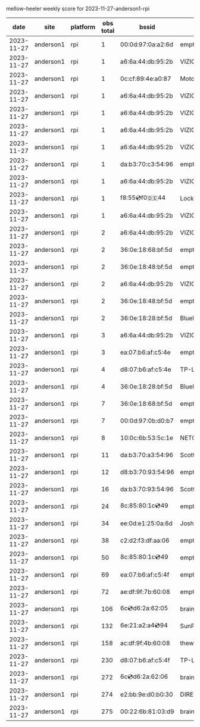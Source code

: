 mellow-heeler weekly score for 2023-11-27-anderson1-rpi

|date|site|platform|obs total|bssid|ssid|lat|lng|
|--|--|--|--|--|--|--|--|
|2023-11-27|anderson1|rpi|1|00:0d:97:0a:a2:6d|empty_ssid|0|0|
|2023-11-27|anderson1|rpi|1|a6:6a:44:db:95:2b|VIZIOCastAudio4690|0|0|
|2023-11-27|anderson1|rpi|1|0c:cf:89:4e:a0:87|MotoDV_B6L|0|0|
|2023-11-27|anderson1|rpi|1|a6:6a:44:db:95:2b|VIZIOCastAudio4663|0|0|
|2023-11-27|anderson1|rpi|1|a6:6a:44:db:95:2b|VIZIOCastAudio5973|0|0|
|2023-11-27|anderson1|rpi|1|a6:6a:44:db:95:2b|VIZIOCastAudio7578|0|0|
|2023-11-27|anderson1|rpi|1|a6:6a:44:db:95:2b|VIZIOCastAudio4328|0|0|
|2023-11-27|anderson1|rpi|1|da:b3:70:c3:54:96|empty_ssid|0|0|
|2023-11-27|anderson1|rpi|1|a6:6a:44:db:95:2b|VIZIOCastAudio2362|0|0|
|2023-11-27|anderson1|rpi|1|f8:55:cd:f0:de:44|Lockwood1|0|0|
|2023-11-27|anderson1|rpi|1|a6:6a:44:db:95:2b|VIZIOCastAudio4349|0|0|
|2023-11-27|anderson1|rpi|2|a6:6a:44:db:95:2b|VIZIOCastAudio1352|0|0|
|2023-11-27|anderson1|rpi|2|36:0e:18:68:bf:5d|empty_ssid|0|0|
|2023-11-27|anderson1|rpi|2|36:0e:18:48:bf:5d|empty_ssid|0|0|
|2023-11-27|anderson1|rpi|2|a6:6a:44:db:95:2b|VIZIOCastAudio8456|0|0|
|2023-11-27|anderson1|rpi|2|36:0e:18:48:bf:5d|empty_ssid|0|0|
|2023-11-27|anderson1|rpi|2|36:0e:18:28:bf:5d|Bluelotus|0|0|
|2023-11-27|anderson1|rpi|3|a6:6a:44:db:95:2b|VIZIOCastAudio6687|0|0|
|2023-11-27|anderson1|rpi|3|ea:07:b6:af:c5:4e|empty_ssid|0|0|
|2023-11-27|anderson1|rpi|4|d8:07:b6:af:c5:4e|TP-Link_C54F|0|0|
|2023-11-27|anderson1|rpi|4|36:0e:18:28:bf:5d|Bluelotus|0|0|
|2023-11-27|anderson1|rpi|7|36:0e:18:68:bf:5d|empty_ssid|0|0|
|2023-11-27|anderson1|rpi|7|00:0d:97:0b:d0:b7|empty_ssid|0|0|
|2023-11-27|anderson1|rpi|8|10:0c:6b:53:5c:1e|NETGEAR55|0|0|
|2023-11-27|anderson1|rpi|11|da:b3:70:a3:54:96|Scott IoT Wifi|0|0|
|2023-11-27|anderson1|rpi|12|d8:b3:70:93:54:96|empty_ssid|0|0|
|2023-11-27|anderson1|rpi|16|da:b3:70:93:54:96|Scott WiFi|0|0|
|2023-11-27|anderson1|rpi|24|8c:85:80:1c:cd:49|empty_ssid|0|0|
|2023-11-27|anderson1|rpi|34|ee:0d:e1:25:0a:6d|JoshLily|0|0|
|2023-11-27|anderson1|rpi|38|c2:d2:f3:df:aa:06|empty_ssid|0|0|
|2023-11-27|anderson1|rpi|50|8c:85:80:1c:cd:49|empty_ssid|0|0|
|2023-11-27|anderson1|rpi|69|ea:07:b6:af:c5:4f|empty_ssid|0|0|
|2023-11-27|anderson1|rpi|72|ae:df:9f:7b:60:08|empty_ssid|0|0|
|2023-11-27|anderson1|rpi|106|6c:cd:d6:2a:62:05|braingang2_5GEXT|0|0|
|2023-11-27|anderson1|rpi|132|6e:21:a2:a4:cd:94|SunPower21450|0|0|
|2023-11-27|anderson1|rpi|158|ac:df:9f:4b:60:08|theweef|0|0|
|2023-11-27|anderson1|rpi|230|d8:07:b6:af:c5:4f|TP-Link_C54F|0|0|
|2023-11-27|anderson1|rpi|272|6c:cd:d6:2a:62:06|braingang2_2GEXT|0|0|
|2023-11-27|anderson1|rpi|274|e2:bb:9e:d0:b0:30|DIRECT-9ED03030|0|0|
|2023-11-27|anderson1|rpi|275|00:22:6b:81:03:d9|braingang2|0|0|
